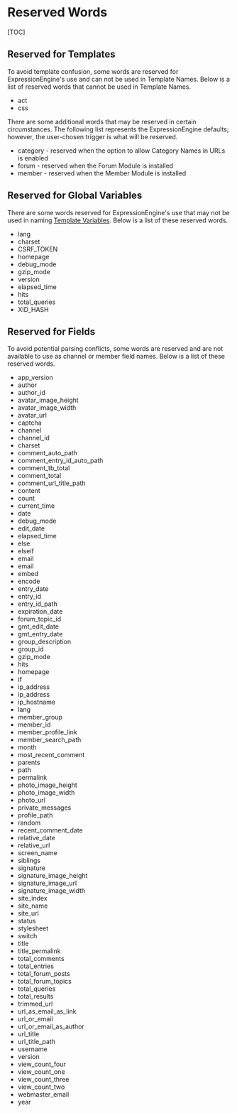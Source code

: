 <!--
    This source file is part of the open source project
    ExpressionEngine User Guide (https://github.com/ExpressionEngine/ExpressionEngine-User-Guide)

    @link      https://expressionengine.com/
    @copyright Copyright (c) 2003-2020, Packet Tide, LLC (https://packettide.com)
    @license   https://expressionengine.com/license Licensed under Apache License, Version 2.0
-->

# Reserved Words

[TOC]

## Reserved for Templates

To avoid template confusion, some words are reserved for ExpressionEngine's use and can not be used in Template Names. Below is a list of reserved words that cannot be used in Template Names.

- act
- css

There are some additional words that may be reserved in certain circumstances. The following list represents the ExpressionEngine defaults; however, the user-chosen trigger is what will be reserved.

- category - reserved when the option to allow Category Names in URLs is enabled
- forum - reserved when the Forum Module is installed
- member - reserved when the Member Module is installed

## Reserved for Global Variables

There are some words reserved for ExpressionEngine's use that may not be used in naming [Template Variables](templates/variable.md). Below is a list of these reserved words.

- lang
- charset
- CSRF_TOKEN
- homepage
- debug_mode
- gzip_mode
- version
- elapsed_time
- hits
- total_queries
- XID_HASH

## Reserved for Fields

To avoid potential parsing conflicts, some words are reserved and are not available to use as channel or member field names. Below is a list of these reserved words.

- app_version
- author
- author_id
- avatar_image_height
- avatar_image_width
- avatar_url
- captcha
- channel
- channel_id
- charset
- comment_auto_path
- comment_entry_id_auto_path
- comment_tb_total
- comment_total
- comment_url_title_path
- content
- count
- current_time
- date
- debug_mode
- edit_date
- elapsed_time
- else
- elseif
- email
- email
- embed
- encode
- entry_date
- entry_id
- entry_id_path
- expiration_date
- forum_topic_id
- gmt_edit_date
- gmt_entry_date
- group_description
- group_id
- gzip_mode
- hits
- homepage
- if
- ip_address
- ip_address
- ip_hostname
- lang
- member_group
- member_id
- member_profile_link
- member_search_path
- month
- most_recent_comment
- parents
- path
- permalink
- photo_image_height
- photo_image_width
- photo_url
- private_messages
- profile_path
- random
- recent_comment_date
- relative_date
- relative_url
- screen_name
- siblings
- signature
- signature_image_height
- signature_image_url
- signature_image_width
- site_index
- site_name
- site_url
- status
- stylesheet
- switch
- title
- title_permalink
- total_comments
- total_entries
- total_forum_posts
- total_forum_topics
- total_queries
- total_results
- trimmed_url
- url_as_email_as_link
- url_or_email
- url_or_email_as_author
- url_title
- url_title_path
- username
- version
- view_count_four
- view_count_one
- view_count_three
- view_count_two
- webmaster_email
- year
